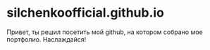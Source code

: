 # silchenkoofficial.github.io
Привет, ты решил посетить мой github, на котором собрано мое портфолио. Наслаждайся!
